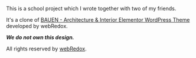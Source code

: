 This is a school project which I wrote together with two of my friends.

It's a clone of [BAUEN - Architecture & Interior Elementor WordPress Theme](https://themeforest.net/item/bauen-architecture-interior-wordpress-theme/34326026) developed by webRedox.

***We do not own this design.***

All rights reserved by [webRedox](https://themeforest.net/user/webredox).
